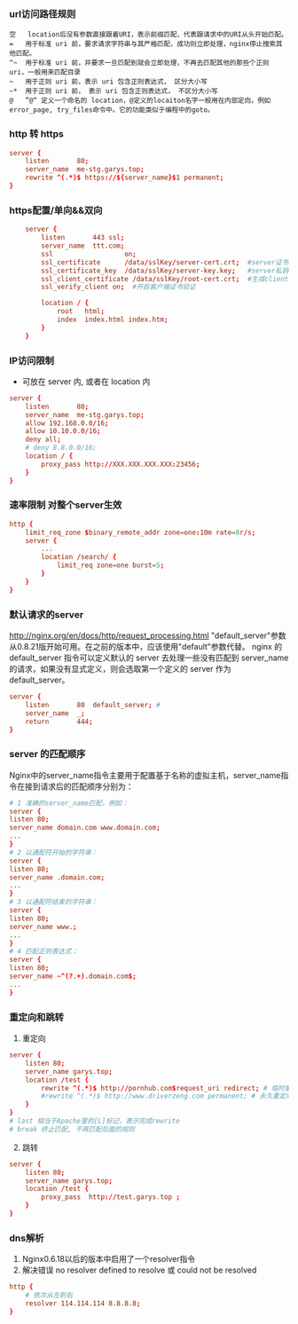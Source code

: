 ### url访问路径规则
```
空	location后没有参数直接跟着URI，表示前缀匹配，代表跟请求中的URI从头开始匹配。
=	用于标准 uri 前，要求请求字符串与其严格匹配，成功则立即处理，nginx停止搜索其他匹配。
^~	用于标准 uri 前，并要求一旦匹配到就会立即处理，不再去匹配其他的那些个正则 uri，一般用来匹配目录
~	用于正则 uri 前，表示 uri 包含正则表达式， 区分大小写
~*	用于正则 uri 前， 表示 uri 包含正则表达式， 不区分大小写
@	”@“ 定义一个命名的 location，@定义的locaiton名字一般用在内部定向，例如error_page, try_files命令中。它的功能类似于编程中的goto。
```

### http 转 https
```conf
server {
    listen       80;
    server_name  me-stg.garys.top;
    rewrite ^(.*)$ https://${server_name}$1 permanent;
}
```

### https配置/单向&&双向
```conf
    server {
        listen       443 ssl;
        server_name  ttt.com;
        ssl                  on;  
        ssl_certificate      /data/sslKey/server-cert.crt;  #server证书公钥
        ssl_certificate_key  /data/sslKey/server-key.key;   #server私钥
        ssl_client_certificate /data/sslKey/root-cert.crt;  #生成client_certificate的公钥
        ssl_verify_client on;  #开启客户端证书验证  

        location / {
            root   html;
            index  index.html index.htm;
        }
    }
```

### IP访问限制
- 可放在 server 内, 或者在 location 内
```conf IP
server {
    listen       80;
    server_name  me-stg.garys.top;
    allow 192.168.0.0/16;
    allow 10.10.0.0/16;
    deny all;
    # deny 8.8.0.0/16;
    location / {
        proxy_pass http://XXX.XXX.XXX.XXX:23456;
    }
}
```

### 速率限制 对整个server生效
```conf  
http {
    limit_req_zone $binary_remote_addr zone=one:10m rate=8r/s;
    server {
        ...
        location /search/ {
            limit_req zone=one burst=5;
        }
    }
}
```


### 默认请求的server
http://nginx.org/en/docs/http/request_processing.html
"default_server"参数从0.8.21版开始可用。在之前的版本中，应该使用"default"参数代替。
nginx 的 default_server 指令可以定义默认的 server 去处理一些没有匹配到 server_name 的请求，如果没有显式定义，则会选取第一个定义的 server 作为 default_server。
```conf
server {
    listen       80  default_server; # 
    server_name  _;
    return       444;
}
```
### server 的匹配顺序
Nginx中的server_name指令主要用于配置基于名称的虚拟主机，server_name指令在接到请求后的匹配顺序分别为：
```conf
# 1 准确的server_name匹配，例如：
server {
listen 80;
server_name domain.com www.domain.com;
...
}
# 2 以通配符开始的字符串：
server {
listen 80;
server_name .domain.com;
...
}
# 3 以通配符结束的字符串：
server {
listen 80;
server_name www.;
...
}
# 4 匹配正则表达式：
server {
listen 80;
server_name ~^(?.+).domain.com$;
...
}
```

### 重定向和跳转
1. 重定向
```conf
server {
    listen 80;
    server_name garys.top;
    location /test {
        rewrite ^(.*)$ http://pornhub.com$request_uri redirect; # 临时重定向 302
        #rewrite ^(.*)$ http://www.driverzeng.com permanent; # 永久重定向 301
    }
}
# last 相当于Apache里的[L]标记，表示完成rewrite
# break 终止匹配, 不再匹配后面的规则
```
2. 跳转
```conf
server {
    listen 80;
    server_name garys.top;
    location /test {
        proxy_pass  http://test.garys.top ; 
    }
}
```

### dns解析
1. Nginx0.6.18以后的版本中启用了一个resolver指令
2. 解决错误 no resolver defined to resolve 或 could not be resolved
```conf
http {
    # 依次从左到右
    resolver 114.114.114 8.8.8.8;
}
```